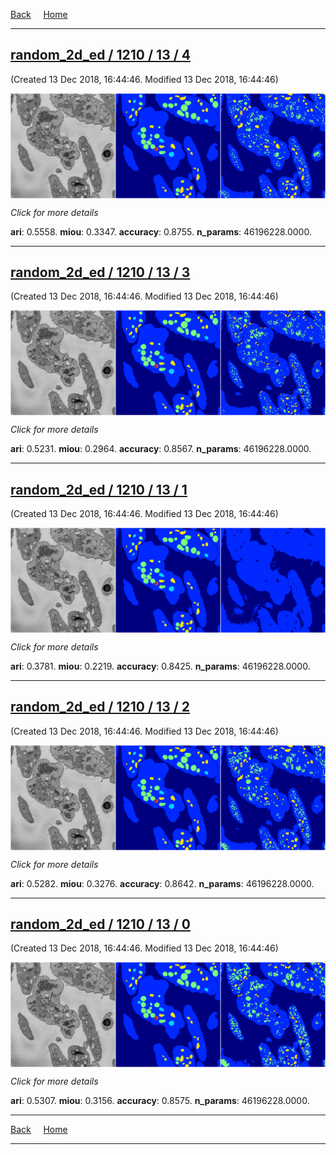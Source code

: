 
[Back](..)&nbsp;&nbsp;&nbsp;&nbsp;&nbsp;[Home](https://leapmanlab.github.io/snapshots)

---

<div class="summary"><a href="4"><h2>random_2d_ed / 1210 / 13 / 4</h2></a><p>(Created 13 Dec 2018, 16:44:46. Modified 13 Dec 2018, 16:44:46)
</p><a href="4"><img src="4/media/summary.png" align="center"></a><p>
<i>Click for more details</i>
</p></div>

**ari**: 0.5558. **miou**: 0.3347. **accuracy**: 0.8755. **n_params**: 46196228.0000. 

---

<div class="summary"><a href="3"><h2>random_2d_ed / 1210 / 13 / 3</h2></a><p>(Created 13 Dec 2018, 16:44:46. Modified 13 Dec 2018, 16:44:46)
</p><a href="3"><img src="3/media/summary.png" align="center"></a><p>
<i>Click for more details</i>
</p></div>

**ari**: 0.5231. **miou**: 0.2964. **accuracy**: 0.8567. **n_params**: 46196228.0000. 

---

<div class="summary"><a href="1"><h2>random_2d_ed / 1210 / 13 / 1</h2></a><p>(Created 13 Dec 2018, 16:44:46. Modified 13 Dec 2018, 16:44:46)
</p><a href="1"><img src="1/media/summary.png" align="center"></a><p>
<i>Click for more details</i>
</p></div>

**ari**: 0.3781. **miou**: 0.2219. **accuracy**: 0.8425. **n_params**: 46196228.0000. 

---

<div class="summary"><a href="2"><h2>random_2d_ed / 1210 / 13 / 2</h2></a><p>(Created 13 Dec 2018, 16:44:46. Modified 13 Dec 2018, 16:44:46)
</p><a href="2"><img src="2/media/summary.png" align="center"></a><p>
<i>Click for more details</i>
</p></div>

**ari**: 0.5282. **miou**: 0.3276. **accuracy**: 0.8642. **n_params**: 46196228.0000. 

---

<div class="summary"><a href="0"><h2>random_2d_ed / 1210 / 13 / 0</h2></a><p>(Created 13 Dec 2018, 16:44:46. Modified 13 Dec 2018, 16:44:46)
</p><a href="0"><img src="0/media/summary.png" align="center"></a><p>
<i>Click for more details</i>
</p></div>

**ari**: 0.5307. **miou**: 0.3156. **accuracy**: 0.8575. **n_params**: 46196228.0000. 

---

[Back](..)&nbsp;&nbsp;&nbsp;&nbsp;&nbsp;[Home](https://leapmanlab.github.io/snapshots)

---
